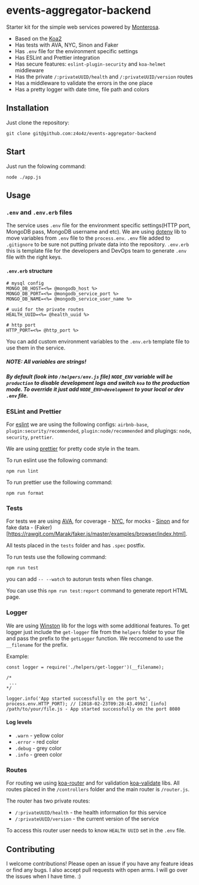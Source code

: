 # events-aggregator-backend

Starter kit for the simple web services powered by [Monterosa](https://www.monterosa.co/).

* Based on the [Koa2]()
* Has tests with AVA, NYC, Sinon and Faker
* Has `.env` file for the environment specific settings
* Has ESLint and Prettier integration
* Has secure features: `eslint-plugin-security` and `koa-helmet` middleware
* Has the private `/:privateUUID/health` and `/:privateUUID/version` routes
* Has a middleware to validate the errors in the one place
* Has a pretty logger with date time, file path and colors

## Installation

Just clone the repository:

```
git clone git@github.com:z4o4z/events-aggregator-backend
```

## Start

Just run the folowing command:

```
node ./app.js
```

## Usage

### `.env` and `.env.erb` files

The service uses `.env` file for the environment specific settings(HTTP port, MongoDB pass, MongoDB username and etc).
We are using [dotenv](https://www.npmjs.com/package/dotenv) lib to move variables from `.env` file to the `process.env`.
`.env` file added to `.gitignore` to be sure not putting private data into the repository.
`.env.erb` this is template file for the developers and DevOps team to generate `.env` file with the right keys.

#### `.env.erb` structure

```
# mysql config
MONGO_DB_HOST=<%= @mongodb_host %>
MONGO_DB_PORT=<%= @mongodb_service_port %>
MONGO_DB_NAME=<%= @mongodb_service_user_name %>

# uuid for the private routes
HEALTH_UUID=<%= @health_uuid %>

# http port
HTTP_PORT=<%= @http_port %>
```

You can add custom environment variables to the `.env.erb` template file to use them in the service.

##### NOTE: All variables are strings!

##### By default (look into `/helpers/env.js` file) `NODE_ENV` variable will be `production` to disable development logs and switch `koa` to the production mode. To override it just add `NODE_ENV=development` to your local or dev `.env` file.

### ESLint and Prettier

For [eslint](https://eslint.org/) we are using the following configs: `airbnb-base`, `plugin:security/recommended`, `plugin:node/recommended` and plugings: `node`, `security`, `prettier`.

We are using [prettier](https://prettier.io/) for pretty code style in the team.

To run eslint use the following command:

```
npm run lint
```

To run prettier use the following command:

```
npm run format
```

### Tests

For tests we are using [AVA](https://github.com/avajs/ava/tree/v0.25.0), for coverage - [NYC](https://istanbul.js.org/), for mocks - [Sinon](http://sinonjs.org/) and for fake data - (Faker)[https://rawgit.com/Marak/faker.js/master/examples/browser/index.html].

All tests placed in the `tests` folder and has `.spec` postfix.

To run tests use the following command:

```
npm run test
```

you can add `-- --watch` to autorun tests when files change.

You can use this `npm run test:report` command to generate report HTML page.

### Logger

We are using [Winston](https://github.com/winstonjs/winston) lib for the logs with some additional features.
To get logger just include the `get-logger` file from the `helpers` folder to your file and pass the prefix to the `getLogger` function. We reccomend to use the `__filename` for the prefix.

Example:

```
const logger = require('./helpers/get-logger')(__filename);

/*
 ...
*/

logger.info('App started successfully on the port %s', process.env.HTTP_PORT); // [2018-02-23T09:28:43.499Z] [info] /path/to/your/file.js - App started successfully on the port 8080
```

#### Log levels

* `.warn` - yellow color
* `.error` - red color
* `.debug` - grey color
* `.info` - green color

### Routes

For routing we using [koa-router](https://github.com/alexmingoia/koa-router) and for validation [koa-validate](https://github.com/RocksonZeta/koa-validate) libs. All routes placed in the `/controllers` folder and the main router is `/router.js`.

The router has two private routes:

* `/:privateUUID/health` - the health information for this service
* `/:privateUUID/version` - the current version of the service

To access this router user needs to know `HEALTH UUID` set in the `.env` file.

## Contributing

I welcome contributions! Please open an issue if you have any feature ideas
or find any bugs. I also accept pull requests with open arms. I will
go over the issues when I have time. :)
